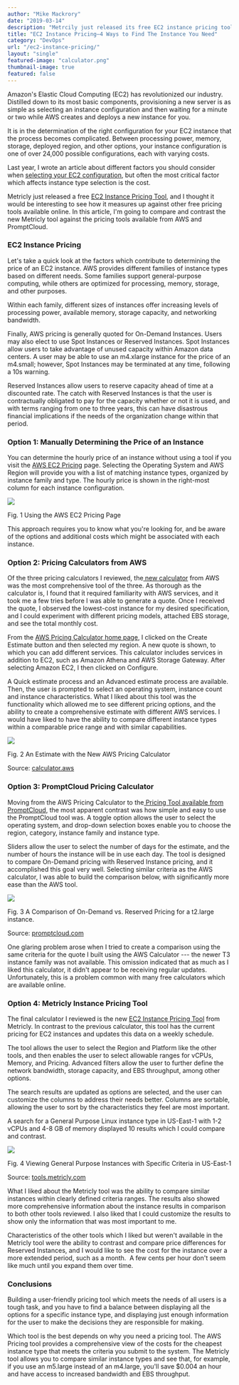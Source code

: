 ```yaml
---
author: "Mike Mackrory"
date: "2019-03-14"
description: "Metrcily just released its free EC2 instance pricing tool—here's how it stacks up against other EC2 pricing tools available."
title: "EC2 Instance Pricing—4 Ways to Find The Instance You Need"
category: "DevOps"
url: "/ec2-instance-pricing/"
layout: "single"
featured-image: "calculator.png"
thumbnail-image: true
featured: false
---
```


Amazon's Elastic Cloud Computing (EC2) has revolutionized our industry. Distilled down to its most basic components, provisioning a new server is as simple as selecting an instance configuration and then waiting for a minute or two while AWS creates and deploys a new instance for you.

It is in the determination of the right configuration for your EC2 instance that the process becomes complicated. Between processing power, memory, storage, deployed region, and other options, your instance configuration is one of over 24,000 possible configurations, each with varying costs.

Last year, I wrote an article about different factors you should consider when [selecting your EC2 configuration](/ec2-instance-types/), but often the most critical factor which affects instance type selection is the cost.

Metricly just released a free [EC2 Instance Pricing Tool](https://tools.metricly.com/), and I thought it would be interesting to see how it measures up against other free pricing tools available online. In this article, I'm going to compare and contrast the new Metricly tool against the pricing tools available from AWS and PromptCloud.

### EC2 Instance Pricing

Let's take a quick look at the factors which contribute to determining the price of an EC2 instance. AWS provides different families of instance types based on different needs. Some families support general-purpose computing, while others are optimized for processing, memory, storage, and other purposes.

Within each family, different sizes of instances offer increasing levels of processing power, available memory, storage capacity, and networking bandwidth.

Finally, AWS pricing is generally quoted for On-Demand Instances. Users may also elect to use Spot Instances or Reserved Instances. Spot Instances allow users to take advantage of unused capacity within Amazon data centers. A user may be able to use an m4.xlarge instance for the price of an m4.small; however, Spot Instances may be terminated at any time, following a 10s warning.

Reserved Instances allow users to reserve capacity ahead of time at a discounted rate. The catch with Reserved Instances is that the user is contractually obligated to pay for the capacity whether or not it is used, and with terms ranging from one to three years, this can have disastrous financial implications if the needs of the organization change within that period.

### Option 1: Manually Determining the Price of an Instance

You can determine the hourly price of an instance without using a tool if you visit the [AWS EC2 Pricing](https://aws.amazon.com/ec2/pricing/on-demand/) page. Selecting the Operating System and AWS Region will provide you with a list of matching instance types, organized by instance family and type. The hourly price is shown in the right-most column for each instance configuration.

![](/img/blog/uploads/aws-pricing-page.png)

Fig. 1 Using the AWS EC2 Pricing Page

This approach requires you to know what you're looking for, and be aware of the options and additional costs which might be associated with each instance.

### Option 2: Pricing Calculators from AWS

Of the three pricing calculators I reviewed, the[ new calculator](https://aws.amazon.com/blogs/aws/check-it-out-new-aws-pricing-calculator-for-ec2-and-ebs/) from AWS was the most comprehensive tool of the three. As thorough as the calculator is, I found that it required familiarity with AWS services, and it took me a few tries before I was able to generate a quote. Once I received the quote, I observed the lowest-cost instance for my desired specification, and I could experiment with different pricing models, attached EBS storage, and see the total monthly cost.

From the [AWS Pricing Calculator home page](https://calculator.aws/#/), I clicked on the Create Estimate button and then selected my region. A new quote is shown, to which you can add different services. This calculator includes services in addition to EC2, such as Amazon Athena and AWS Storage Gateway. After selecting Amazon EC2, I then clicked on Configure.

A Quick estimate process and an Advanced estimate process are available. Then, the user is prompted to select an operating system, instance count and instance characteristics. What I liked about this tool was the functionality which allowed me to see different pricing options, and the ability to create a comprehensive estimate with different AWS services. I would have liked to have the ability to compare different instance types within a comparable price range and with similar capabilities.

![](/img/blog/uploads/aws-calculator.png)

Fig. 2 An Estimate with the New AWS Pricing Calculator

Source: [calculator.aws](https://calculator.aws/#/)

### Option 3: PromptCloud Pricing Calculator

Moving from the AWS Pricing Calculator to the[ Pricing Tool available from PromptCloud](https://www.promptcloud.com/ec2-ondemand-vs-reserved-instance-pricing.php), the most apparent contrast was how simple and easy to use the PromptCloud tool was. A toggle option allows the user to select the operating system, and drop-down selection boxes enable you to choose the region, category, instance family and instance type.

Sliders allow the user to select the number of days for the estimate, and the number of hours the instance will be in use each day. The tool is designed to compare On-Demand pricing with Reserved Instance pricing, and it accomplished this goal very well. Selecting similar criteria as the AWS calculator, I was able to build the comparison below, with significantly more ease than the AWS tool.

![](/img/blog/uploads/prompt-cloud.png)

Fig. 3 A Comparison of On-Demand vs. Reserved Pricing for a t2.large instance.

Source: [promptcloud.com](https://www.promptcloud.com/ec2-ondemand-vs-reserved-instance-pricing.php)

One glaring problem arose when I tried to create a comparison using the same criteria for the quote I built using the AWS Calculator --- the newer T3 instance family was not available. This omission indicated that as much as I liked this calculator, it didn't appear to be receiving regular updates. Unfortunately, this is a problem common with many free calculators which are available online.

### Option 4: Metricly Instance Pricing Tool

The final calculator I reviewed is the new [EC2 Instance Pricing Tool](https://tools.metricly.com/) from Metricly. In contrast to the previous calculator, this tool has the current pricing for EC2 instances and updates this data on a weekly schedule.

The tool allows the user to select the Region and Platform like the other tools, and then enables the user to select allowable ranges for vCPUs, Memory, and Pricing. Advanced filters allow the user to further define the network bandwidth, storage capacity, and EBS throughput, among other options.

The search results are updated as options are selected, and the user can customize the columns to address their needs better. Columns are sortable, allowing the user to sort by the characteristics they feel are most important.

A search for a General Purpose Linux instance type in US-East-1 with 1-2 vCPUs and 4-8 GB of memory displayed 10 results which I could compare and contrast.

![](/img/blog/uploads/metricly-ec2-pricing-tool.png)

Fig. 4 Viewing General Purpose Instances with Specific Criteria in US-East-1

Source: [tools.metricly.com](https://tools.metricly.com/)

What I liked about the Metricly tool was the ability to compare similar instances within clearly defined criteria ranges. The results also showed more comprehensive information about the instance results in comparison to both other tools reviewed. I also liked that I could customize the results to show only the information that was most important to me.

Characteristics of the other tools which I liked but weren't available in the Metricly tool were the ability to contrast and compare price differences for Reserved Instances, and I would like to see the cost for the instance over a more extended period, such as a month.  A few cents per hour don't seem like much until you expand them over time.

### Conclusions

Building a user-friendly pricing tool which meets the needs of all users is a tough task, and you have to find a balance between displaying all the options for a specific instance type, and displaying just enough information for the user to make the decisions they are responsible for making.

Which tool is the best depends on why you need a pricing tool. The AWS Pricing tool provides a comprehensive view of the costs for the cheapest instance type that meets the criteria you submit to the system. The Metricly tool allows you to compare similar instance types and see that, for example, if you use an m5.large instead of an m4.large, you'll save $0.004 an hour and have access to increased bandwidth and EBS throughput.
